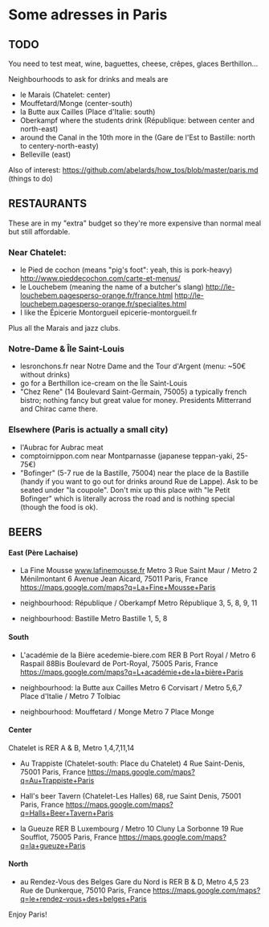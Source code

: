 # Some adresses in Paris

## TODO
You need to test meat, wine, baguettes, cheese, crêpes, glaces Berthillon...

Neighbourhoods to ask for drinks and meals are
* le Marais (Chatelet: center)
* Mouffetard/Monge (center-south)
* la Butte aux Cailles (Place d'Italie: south)
* Oberkampf where the students drink (République: between center and north-east)
* around the Canal in the 10th more in the (Gare de l'Est to Bastille: north to centery-north-easty)
* Belleville (east)

Also of interest: https://github.com/abelards/how_tos/blob/master/paris.md (things to do)


## RESTAURANTS
These are in my "extra" budget so they're more expensive than normal meal but still affordable.

### Near Chatelet:
- le Pied de cochon (means "pig's foot": yeah, this is pork-heavy)
   http://www.pieddecochon.com/carte-et-menus/
- le Louchebem (meaning the name of a butcher's slang)
   http://le-louchebem.pagesperso-orange.fr/france.html
   http://le-louchebem.pagesperso-orange.fr/specialites.html
- I like the Épicerie Montorgueil epicerie-montorgueil.fr

Plus all the Marais and jazz clubs.

### Notre-Dame & Île Saint-Louis
- lesronchons.fr near Notre Dame and the Tour d'Argent (menu: ~50€ without drinks)
- go for a Berthillon ice-cream on the Île Saint-Louis
- "Chez Rene" (14 Boulevard Saint-Germain, 75005) a typically french bistro;
    nothing fancy but great value for money. Presidents Mitterrand and Chirac came there.


### Elsewhere (Paris is actually a small city)
- l'Aubrac for Aubrac meat
- comptoirnippon.com near Montparnasse (japanese teppan-yaki, 25-75€)
- "Bofinger" (5-7 rue de la Bastille, 75004) near the place de la Bastille
     (handy if you want to go out for drinks around Rue de Lappe).
     Ask to be seated under "la coupole". Don't mix up this place with "le Petit Bofinger"
     which is literally across the road and is nothing special (though the food is ok).


## BEERS

#### East (Père Lachaise)
* La Fine Mousse www.lafinemousse.fr 
  Metro 3 Rue Saint Maur / Metro 2 Ménilmontant 
  6 Avenue Jean Aicard, 75011 Paris, France
  https://maps.google.com/maps?q=La+Fine+Mousse+Paris

* neighbourhood: République / Oberkampf 
  Metro République 3, 5, 8, 9, 11

* neighbourhood: Bastille 
  Metro Bastille 1, 5, 8

#### South
* L'académie de la Bière acedemie-biere.com 
  RER B Port Royal / Metro 6 Raspail 
  88Bis Boulevard de Port-Royal, 75005 Paris, France 
  https://maps.google.com/maps?q=L+académie+de+la+bière+Paris

* neighbourhood: la Butte aux Cailles 
  Metro 6 Corvisart / Metro 5,6,7 Place d'Italie / Metro 7 Tolbiac

* neighbourhood: Mouffetard / Monge 
  Metro 7 Place Monge

#### Center
Chatelet is RER A & B, Metro 1,4,7,11,14

* Au Trappiste (Chatelet-south: Place du Chatelet) 
  4 Rue Saint-Denis, 75001 Paris, France 
  https://maps.google.com/maps?q=Au+Trappiste+Paris

* Hall's beer Tavern (Chatelet-Les Halles) 
   68, rue Saint Denis, 75001 Paris, France 
  https://maps.google.com/maps?q=Halls+Beer+Tavern+Paris

* la Gueuze 
  RER B Luxembourg / Metro 10 Cluny La Sorbonne 
  19 Rue Soufflot, 75005 Paris, France 
  https://maps.google.com/maps?q=la+gueuze+Paris

#### North
* au Rendez-Vous des Belges 
  Gare du Nord is RER B & D, Metro 4,5 
  23 Rue de Dunkerque, 75010 Paris, France 
  https://maps.google.com/maps?q=le+rendez-vous+des+belges+Paris

Enjoy Paris!
